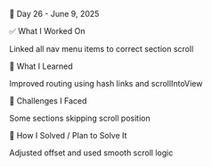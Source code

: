 📅 Day 26 - June 9, 2025

✅ What I Worked On

Linked all nav menu items to correct section scroll

🧠 What I Learned

Improved routing using hash links and scrollIntoView

🧩 Challenges I Faced

Some sections skipping scroll position

🔧 How I Solved / Plan to Solve It

Adjusted offset and used smooth scroll logic
